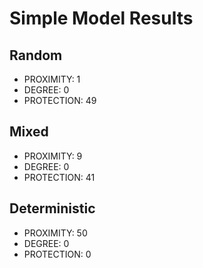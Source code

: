 # Simple Model Results

## Random

* PROXIMITY: 1
* DEGREE: 0
* PROTECTION: 49

## Mixed

* PROXIMITY: 9
* DEGREE: 0
* PROTECTION: 41

## Deterministic

* PROXIMITY: 50
* DEGREE: 0
* PROTECTION: 0


